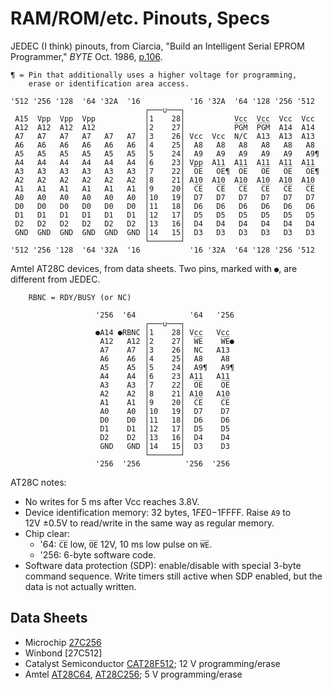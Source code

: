 RAM/ROM/etc. Pinouts, Specs
===========================

JEDEC (I think) pinouts, from Ciarcia, "Build an Intelligent Serial
EPROM Programmer," _BYTE_ Oct. 1986, [p.106][byte-8610-106].

    ¶ = Pin that additionally uses a higher voltage for programming,
        erase or identification area access.

    '512 '256 '128  '64 '32A  '16           '16 '32A  '64 '128 '256 '512
                                  ┌───∪───┐
     A15  Vpp  Vpp  Vpp           │1    28│           Vcc  Vcc  Vcc  Vcc
     A12  A12  A12  A12           │2    27│           P̅G̅M̅  P̅G̅M̅  A14  A14
     A7   A7   A7   A7   A7   A7  │3    26│ Vcc  Vcc  N/C  A13  A13  A13
     A6   A6   A6   A6   A6   A6  │4    25│  A8   A8   A8   A8   A8   A8
     A5   A5   A5   A5   A5   A5  │5    24│  A9   A9   A9   A9   A9   A9¶
     A4   A4   A4   A4   A4   A4  │6    23│ Vpp  A11  A11  A11  A11  A11
     A3   A3   A3   A3   A3   A3  │7    22│  O̅E̅   O̅E̅¶  O̅E̅   O̅E̅   O̅E̅   O̅E̅¶
     A2   A2   A2   A2   A2   A2  │8    21│ A10  A10  A10  A10  A10  A10
     A1   A1   A1   A1   A1   A1  │9    20│  C̅E̅   C̅E̅   C̅E̅   C̅E̅   C̅E̅   C̅E̅
     A0   A0   A0   A0   A0   A0  │10   19│  D7   D7   D7   D7   D7   D7
     D0   D0   D0   D0   D0   D0  │11   18│  D6   D6   D6   D6   D6   D6
     D1   D1   D1   D1   D1   D1  │12   17│  D5   D5   D5   D5   D5   D5
     D2   D2   D2   D2   D2   D2  │13   16│  D4   D4   D4   D4   D4   D4
     GND  GND  GND  GND  GND  GND │14   15│  D3   D3   D3   D3   D3   D3
                                  └───────┘
    '512 '256 '128  '64 '32A  '16           '16 '32A  '64 '128 '256 '512

Amtel AT28C devices, from data sheets.
Two pins, marked with `●`, are different from JEDEC.

        RBNC = RDY/B̅U̅S̅Y̅ (or NC)

                       '256  '64            '64   '256
                                  ┌───∪───┐
                       ●A14 ●RBNC │1    28│ Vcc   Vcc
                        A12   A12 │2    27│  W̅E̅    W̅E̅●
                        A7    A7  │3    26│  NC   A13
                        A6    A6  │4    25│  A8    A8
                        A5    A5  │5    24│  A9¶   A9¶
                        A4    A4  │6    23│ A11   A11
                        A3    A3  │7    22│  O̅E̅    O̅E̅
                        A2    A2  │8    21│ A10   A10
                        A1    A1  │9    20│  C̅E̅    C̅E̅
                        A0    A0  │10   19│  D7    D7
                        D0    D0  │11   18│  D6    D6
                        D1    D1  │12   17│  D5    D5
                        D2    D2  │13   16│  D4    D4
                        GND   GND │14   15│  D3    D3
                                  └───────┘
                       '256  '256          '256  '256

AT28C notes:
- No writes for 5 ms after Vcc reaches 3.8V.
- Device identification memory: 32 bytes, $1FE0-$1FFFF. Raise `A9` to
  12V ±0.5V to read/write in the same way as regular memory.
- Chip clear:
  - '64: `C̅E̅` low, `O̅E̅` 12V, 10 ms low pulse on `W̅E̅`.
  - '256: 6-byte software code.
- Software data protection (SDP): enable/disable with special 3-byte
  command sequence. Write timers still active when SDP enabled, but the
  data is not actually written.


Data Sheets
-----------

- Microchip [27C256]
- Winbond [27C512]
- Catalyst Semiconductor [CAT28F512]; 12 V programming/erase
- Amtel [AT28C64], [AT28C256]; 5 V programming/erase


<!-------------------------------------------------------------------->
[byte-8610-106]: https://archive.org/details/byte-magazine-1986-10/page/n117/mode/1up

[27C256]: http://esd.cs.ucr.edu/webres/27c256.pdf
[AT28C256]: http://ww1.microchip.com/downloads/en/DeviceDoc/doc0006.pdf
[AT28C64]: http://ww1.microchip.com/downloads/en/DeviceDoc/doc0001h.pdf
[CAT28F512]: https://datasheet.octopart.com/CAT28F512PI-90-Catalyst-Semiconductor-datasheet-1983.pdf
[W27C512]: https://datasheet.octopart.com/W27C512-45Z-Winbond-datasheet-13695031.pdf

